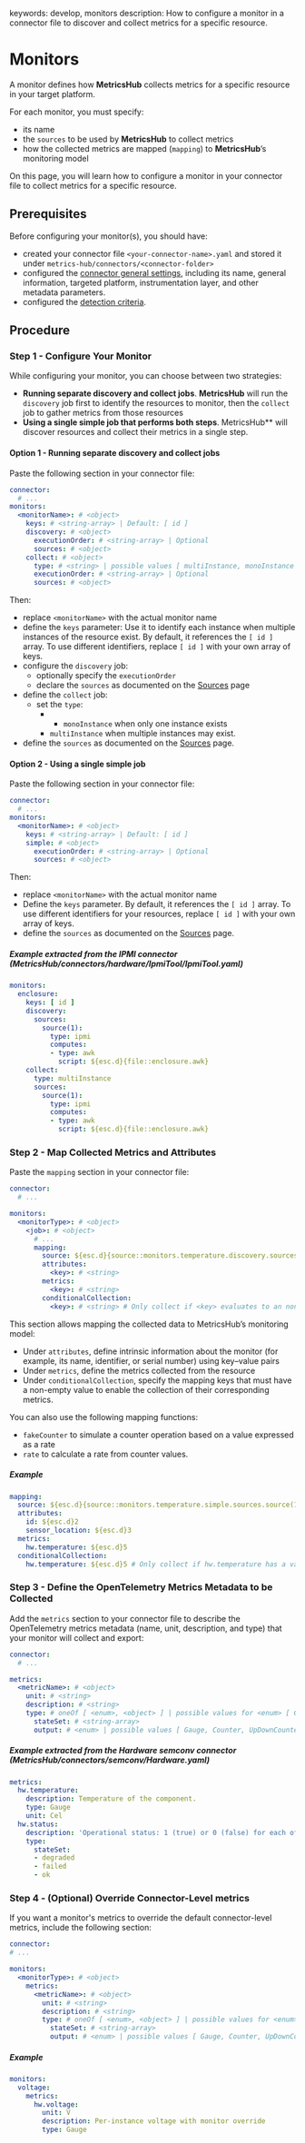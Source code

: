 keywords: develop, monitors
description: How to configure a monitor in a connector file to discover and collect metrics for a specific resource.

# Monitors

<!-- MACRO{toc|fromDepth=1|toDepth=2|id=toc} -->

A monitor defines how **MetricsHub** collects metrics for a specific resource in your target platform.

For each monitor, you must specify:

* its name
* the `sources` to be used by **MetricsHub** to collect metrics
* how the collected metrics are mapped (`mapping`) to **MetricsHub**’s monitoring model

On this page, you will learn how to configure a monitor in your connector file to collect metrics for a specific resource.

## Prerequisites

Before configuring your monitor(s), you should have:

* created your connector file `<your-connector-name>.yaml` and stored it under `metrics-hub/connectors/<connector-folder>`
* configured the [connector general settings](./connector.md), including its name, general information, targeted platform, instrumentation layer, and other metadata parameters.
* configured the [detection criteria](./detection/index.md).

## Procedure

### Step 1 - Configure Your Monitor

While configuring your monitor, you can choose between two strategies:

* **Running separate discovery and collect jobs**.
  **MetricsHub** will run the `discovery` job first to identify the resources to monitor, then the `collect` job to gather metrics from those resources
* **Using a single simple job that performs both steps**.
  MetricsHub** will discover resources and collect their metrics in a single step.

#### Option 1 - Running separate discovery and collect jobs

Paste the following section in your connector file:

```yaml
connector:
  # ...
monitors:
  <monitorName>: # <object>
    keys: # <string-array> | Default: [ id ]
    discovery: # <object>
      executionOrder: # <string-array> | Optional
      sources: # <object>
    collect: # <object>
      type: # <string> | possible values [ multiInstance, monoInstance ]
      executionOrder: # <string-array> | Optional
      sources: # <object>
```

Then:

* replace `<monitorName>` with the actual monitor name
* define the `keys` parameter: Use it to identify each instance when multiple instances of the resource exist. By default, it references the `[ id ]` array. To use different identifiers, replace `[ id ]` with your own array of keys.
* configure the `discovery` job:
  * optionally specify the `executionOrder`
  * declare the `sources` as documented on the [Sources](./sources/index.md) page
* define the `collect` job:
  * set the `type`:
    * * `monoInstance` when only one instance exists
    * `multiInstance` when multiple instances may exist.
* define the `sources` as documented on the [Sources](./sources/index.md) page.

#### Option 2 - Using a single simple job

Paste the following section in your connector file:

```yaml
connector:
  # ...
monitors:
  <monitorName>: # <object>
    keys: # <string-array> | Default: [ id ]
    simple: # <object>
      executionOrder: # <string-array> | Optional
      sources: # <object>
```

Then:

* replace `<monitorName>` with the actual monitor name
* Define the `keys` parameter. By default, it references the `[ id ]` array. To use different identifiers for your resources, replace `[ id ]` with your own array of keys.
* define the `sources` as documented on the [Sources](./sources/index.md) page.

##### Example extracted from the IPMI connector (MetricsHub/connectors/hardware/IpmiTool/IpmiTool.yaml)

```yaml
monitors:
  enclosure:
    keys: [ id ]
    discovery:
      sources:
        source(1):
          type: ipmi
          computes:
          - type: awk
            script: ${esc.d}{file::enclosure.awk}
    collect:
      type: multiInstance
      sources:
        source(1):
          type: ipmi
          computes:
          - type: awk
            script: ${esc.d}{file::enclosure.awk}

```

### Step 2 - Map Collected Metrics and Attributes

Paste the `mapping` section in your connector file:

```yaml
connector:
  # ...

monitors:
  <monitorType>: # <object>
    <job>: # <object>
      # ...
      mapping:
        source: ${esc.d}{source::monitors.temperature.discovery.sources.source(1)}
        attributes:
          <key>: # <string>
        metrics:
          <key>: # <string>
        conditionalCollection:
          <key>: # <string> # Only collect if <key> evaluates to an non-empty value
```

This section allows mapping the collected data to MetricsHub’s monitoring model:

* Under `attributes`, define intrinsic information about the monitor (for example, its name, identifier, or serial number) using key–value pairs
* Under `metrics`, define the metrics collected from the resource
* Under `conditionalCollection`, specify the mapping keys that must have a non-empty value to enable the collection of their corresponding metrics.

You can also use the following mapping functions:
  
* `fakeCounter` to simulate a counter operation based on a value expressed as a rate
* `rate` to calculate a rate from counter values.

##### Example

```yaml
mapping:
  source: ${esc.d}{source::monitors.temperature.simple.sources.source(1)}
  attributes:
    id: ${esc.d}2
    sensor_location: ${esc.d}3
  metrics:
    hw.temperature: ${esc.d}5
  conditionalCollection:
    hw.temperature: ${esc.d}5 # Only collect if hw.temperature has a value
```

### Step 3 - Define the OpenTelemetry Metrics Metadata to be Collected

Add the `metrics` section to your connector file to describe the OpenTelemetry metrics metadata (name, unit, description, and type) that your monitor will collect and export:

```yaml
connector:
  # ...

metrics:
  <metricName>: # <object>
    unit: # <string>
    description: # <string>
    type: # oneOf [ <enum>, <object> ] | possible values for <enum> [ Gauge, Counter, UpDownCounter ]
      stateSet: # <string-array>
      output: # <enum> | possible values [ Gauge, Counter, UpDownCounter ] | Optional | Default: UpDownCounter
```

##### Example extracted from the Hardware semconv connector (MetricsHub/connectors/semconv/Hardware.yaml)

```yaml
metrics:
  hw.temperature:
    description: Temperature of the component.
    type: Gauge
    unit: Cel
  hw.status:
    description: 'Operational status: 1 (true) or 0 (false) for each of the possible states.'
    type:
      stateSet:
      - degraded
      - failed
      - ok  

```

### Step 4 - (Optional) Override Connector-Level metrics

If you want a monitor's metrics to override the default connector-level metrics, include the following section:

```yaml
connector:
# ...

monitors:
  <monitorType>: # <object>
    metrics:
      <metricName>: # <object>
        unit: # <string>
        description: # <string>
        type: # oneOf [ <enum>, <object> ] | possible values for <enum> [ Gauge, Counter, UpDownCounter ]
          stateSet: # <string-array>
          output: # <enum> | possible values [ Gauge, Counter, UpDownCounter ] | Optional | Default: UpDownCounter
```

##### Example

```yaml
monitors:
  voltage:
    metrics:
      hw.voltage:
        unit: V
        description: Per-instance voltage with monitor override
        type: Gauge
```
